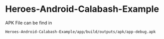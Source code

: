 # Heroes-Android-Calabash-Example


APK File can be find in 

    Heroes-Android-Calabash-Example/app/build/outputs/apk/app-debug.apk
